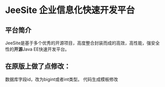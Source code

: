 # JeeSite 企业信息化快速开发平台

## 平台简介

JeeSite是基于多个优秀的开源项目，高度整合封装而成的高效，高性能，强安全性的**开源**Java EE快速开发平台。

## 在原版上做了点修改：
数据库字段id，改为bigint或者int类型。
代码生成模板修改

